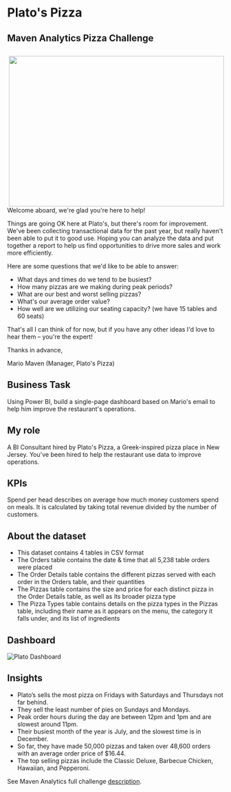 # Plato's Pizza
## Maven Analytics Pizza Challenge

## <img align="right" width="500" height="350" src="https://repository-images.githubusercontent.com/540655465/3d6d9496-b20e-4465-9362-d0270a97f4e5">

Welcome aboard, we're glad you're here to help!

Things are going OK here at Plato's, but there's room for improvement. We've been collecting transactional data for the past year, but really haven't been able to put it to good use. Hoping you can analyze the data and put together a report to help us find opportunities to drive more sales and work more efficiently.

Here are some questions that we'd like to be able to answer:

* What days and times do we tend to be busiest?
* How many pizzas are we making during peak periods? 
* What are our best and worst selling pizzas?
* What's our average order value?
* How well are we utilizing our seating capacity? (we have 15 tables and 60 seats)

That's all I can think of for now, but if you have any other ideas I'd love to hear them – you're the expert!

Thanks in advance,

Mario Maven (Manager, Plato's Pizza)



## Business Task 
Using Power BI, build a single-page dashboard based on Mario's email to help him improve the restaurant's operations.

## My role 
A BI Consultant hired by Plato's Pizza, a Greek-inspired pizza place in New Jersey. You've been hired to help the restaurant use data to improve operations. 

## KPIs 
Spend per head describes on average how much money customers spend on meals. It is calculated by taking total revenue divided by the number of customers.

## About the dataset

* This dataset contains 4 tables in CSV format
* The Orders table contains the date & time that all 5,238 table orders were placed
* The Order Details table contains the different pizzas served with each order in the Orders table, and their quantities
* The Pizzas table contains the size and price for each distinct pizza in the Order Details table, as well as its broader pizza type
* The Pizza Types table contains details on the pizza types in the Pizzas table, including their name as it appears on the menu, the category it falls under, and its list of ingredients

## Dashboard 
![Plato Dashboard](https://github.com/CoolBeansProgramming/Platos-Pizza/blob/main/dashboard.png?raw=true "Plato Dashboard")

## Insights

* Plato’s sells the most pizza on Fridays with Saturdays and Thursdays not far behind. 
* They sell the least number of pies on Sundays and Mondays. 
* Peak order hours during the day are between 12pm and 1pm and are slowest around 11pm. 
* Their busiest month of the year is July, and the slowest time is in December. 
* So far, they have made 50,000 pizzas and taken over 48,600 orders with an average order price of $16.44. 
* The top selling pizzas include the Classic Deluxe, Barbecue Chicken, Hawaiian, and Pepperoni.


See Maven Analytics full challenge [description](https://www.mavenanalytics.io/blog/maven-pizza-challenge?utm_source=linkedin&utm_campaign=pizzachallengelaunch_li_maven).
